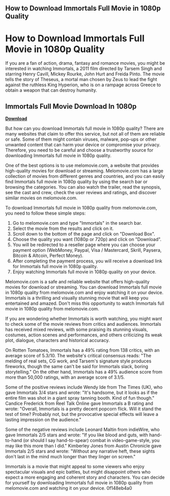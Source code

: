 ## How to Download Immortals Full Movie in 1080p Quality

  
# How to Download Immortals Full Movie in 1080p Quality
 
If you are a fan of action, drama, fantasy and romance movies, you might be interested in watching Immortals, a 2011 film directed by Tarsem Singh and starring Henry Cavill, Mickey Rourke, John Hurt and Freida Pinto. The movie tells the story of Theseus, a mortal man chosen by Zeus to lead the fight against the ruthless King Hyperion, who is on a rampage across Greece to obtain a weapon that can destroy humanity.
 
## Immortals Full Movie Download In 1080p


[**Download**](https://www.google.com/url?q=https%3A%2F%2Ffancli.com%2F2tKEmT&sa=D&sntz=1&usg=AOvVaw0yBADnkpuFgQPh2vK156uX)

 
But how can you download Immortals full movie in 1080p quality? There are many websites that claim to offer this service, but not all of them are reliable or safe. Some of them might contain viruses, malware, pop-ups or other unwanted content that can harm your device or compromise your privacy. Therefore, you need to be careful and choose a trustworthy source for downloading Immortals full movie in 1080p quality.
 
One of the best options is to use melomovie.com, a website that provides high-quality movies for download or streaming. Melomovie.com has a large collection of movies from different genres and countries, and you can easily find Immortals full movie in 1080p quality by using the search bar or browsing the categories. You can also watch the trailer, read the synopsis, see the cast and crew, check the user reviews and ratings, and discover similar movies on melomovie.com.
 
To download Immortals full movie in 1080p quality from melomovie.com, you need to follow these simple steps:
 
1. Go to melomovie.com and type "Immortals" in the search bar.
2. Select the movie from the results and click on it.
3. Scroll down to the bottom of the page and click on "Download Box".
4. Choose the quality you want (1080p or 720p) and click on "Download".
5. You will be redirected to a reseller page where you can choose your payment option (WebMoney, Paypal, Visa / Mastercard, Skrill, Paysera, Bitcoin & Altcoin, Perfect Money).
6. After completing the payment process, you will receive a download link for Immortals full movie in 1080p quality.
7. Enjoy watching Immortals full movie in 1080p quality on your device.

Melomovie.com is a safe and reliable website that offers high-quality movies for download or streaming. You can download Immortals full movie in 1080p quality from melomovie.com and enjoy watching it on your device. Immortals is a thrilling and visually stunning movie that will keep you entertained and amazed. Don't miss this opportunity to watch Immortals full movie in 1080p quality from melomovie.com.
  
If you are wondering whether Immortals is worth watching, you might want to check some of the movie reviews from critics and audiences. Immortals has received mixed reviews, with some praising its stunning visuals, costumes, action scenes and performances, and others criticizing its weak plot, dialogue, characters and historical accuracy.
 
On Rotten Tomatoes, Immortals has a 49% rating from 138 critics, with an average score of 5.3/10. The website's critical consensus reads: "The melding of real sets, CG work, and Tarsem's signature style produces fireworks, though the same can't be said for Immortals slack, boring storytelling." On the other hand, Immortals has a 49% audience score from more than 50,000 ratings, with an average score of 3.1/5.
 
Some of the positive reviews include Wendy Ide from The Times (UK), who gave Immortals 3/4 stars and wrote: "It's handsome, but it looks as if the entire film was shot in a giant spray tanning booth. Kind of fun though." Candice Frederick from Reel Talk Online gave Immortals a B rating and wrote: "Overall, Immortals is a pretty decent popcorn flick. Will it stand the test of time? Probably not, but the provocative special effects will leave a lasting impression on the audience."
 
Some of the negative reviews include Leonard Maltin from indieWire, who gave Immortals 2/5 stars and wrote: "If you like blood and guts, with hand-to-hand (or should I say hand-to-spear) combat in video-game-style, you may like this more than I did." Kimberley Jones from Austin Chronicle gave Immortals 2/5 stars and wrote: "Without any narrative heft, these sights don't last in the mind much longer than they linger on screen."
 
Immortals is a movie that might appeal to some viewers who enjoy spectacular visuals and epic battles, but might disappoint others who expect a more engaging and coherent story and characters. You can decide for yourself by downloading Immortals full movie in 1080p quality from melomovie.com and watching it on your device.
 0f148eb4a0

